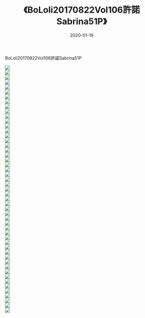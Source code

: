 ﻿---
layout: post
title:  《BoLoli20170822Vol106許諾Sabrina51P》
date:   2020-01-19
img: http://img.660000.xyz/Sharelink/性感/2020/BoLoli20170822Vol106許諾Sabrina51P/000.jpg
categories: [美女, 清纯, 唯美]
---

BoLoli20170822Vol106許諾Sabrina51P

  ![](http://img.660000.xyz/Sharelink/性感/2020/BoLoli20170822Vol106許諾Sabrina51P/001.jpg) <br> ![](http://img.660000.xyz/Sharelink/性感/2020/BoLoli20170822Vol106許諾Sabrina51P/002.jpg) <br> ![](http://img.660000.xyz/Sharelink/性感/2020/BoLoli20170822Vol106許諾Sabrina51P/003.jpg) <br> ![](http://img.660000.xyz/Sharelink/性感/2020/BoLoli20170822Vol106許諾Sabrina51P/004.jpg) <br> ![](http://img.660000.xyz/Sharelink/性感/2020/BoLoli20170822Vol106許諾Sabrina51P/005.jpg) <br> ![](http://img.660000.xyz/Sharelink/性感/2020/BoLoli20170822Vol106許諾Sabrina51P/006.jpg) <br> ![](http://img.660000.xyz/Sharelink/性感/2020/BoLoli20170822Vol106許諾Sabrina51P/007.jpg) <br> ![](http://img.660000.xyz/Sharelink/性感/2020/BoLoli20170822Vol106許諾Sabrina51P/008.jpg) <br> ![](http://img.660000.xyz/Sharelink/性感/2020/BoLoli20170822Vol106許諾Sabrina51P/009.jpg) <br> ![](http://img.660000.xyz/Sharelink/性感/2020/BoLoli20170822Vol106許諾Sabrina51P/010.jpg) <br> ![](http://img.660000.xyz/Sharelink/性感/2020/BoLoli20170822Vol106許諾Sabrina51P/011.jpg) <br> ![](http://img.660000.xyz/Sharelink/性感/2020/BoLoli20170822Vol106許諾Sabrina51P/012.jpg) <br> ![](http://img.660000.xyz/Sharelink/性感/2020/BoLoli20170822Vol106許諾Sabrina51P/013.jpg) <br> ![](http://img.660000.xyz/Sharelink/性感/2020/BoLoli20170822Vol106許諾Sabrina51P/014.jpg) <br> ![](http://img.660000.xyz/Sharelink/性感/2020/BoLoli20170822Vol106許諾Sabrina51P/015.jpg) <br> ![](http://img.660000.xyz/Sharelink/性感/2020/BoLoli20170822Vol106許諾Sabrina51P/016.jpg) <br> ![](http://img.660000.xyz/Sharelink/性感/2020/BoLoli20170822Vol106許諾Sabrina51P/017.jpg) <br> ![](http://img.660000.xyz/Sharelink/性感/2020/BoLoli20170822Vol106許諾Sabrina51P/018.jpg) <br> ![](http://img.660000.xyz/Sharelink/性感/2020/BoLoli20170822Vol106許諾Sabrina51P/019.jpg) <br> ![](http://img.660000.xyz/Sharelink/性感/2020/BoLoli20170822Vol106許諾Sabrina51P/020.jpg) <br> ![](http://img.660000.xyz/Sharelink/性感/2020/BoLoli20170822Vol106許諾Sabrina51P/021.jpg) <br> ![](http://img.660000.xyz/Sharelink/性感/2020/BoLoli20170822Vol106許諾Sabrina51P/022.jpg) <br> ![](http://img.660000.xyz/Sharelink/性感/2020/BoLoli20170822Vol106許諾Sabrina51P/023.jpg) <br> ![](http://img.660000.xyz/Sharelink/性感/2020/BoLoli20170822Vol106許諾Sabrina51P/024.jpg) <br> ![](http://img.660000.xyz/Sharelink/性感/2020/BoLoli20170822Vol106許諾Sabrina51P/025.jpg) <br> ![](http://img.660000.xyz/Sharelink/性感/2020/BoLoli20170822Vol106許諾Sabrina51P/026.jpg) <br> ![](http://img.660000.xyz/Sharelink/性感/2020/BoLoli20170822Vol106許諾Sabrina51P/027.jpg) <br> ![](http://img.660000.xyz/Sharelink/性感/2020/BoLoli20170822Vol106許諾Sabrina51P/028.jpg) <br> ![](http://img.660000.xyz/Sharelink/性感/2020/BoLoli20170822Vol106許諾Sabrina51P/029.jpg) <br> ![](http://img.660000.xyz/Sharelink/性感/2020/BoLoli20170822Vol106許諾Sabrina51P/030.jpg) <br> ![](http://img.660000.xyz/Sharelink/性感/2020/BoLoli20170822Vol106許諾Sabrina51P/031.jpg) <br> ![](http://img.660000.xyz/Sharelink/性感/2020/BoLoli20170822Vol106許諾Sabrina51P/032.jpg) <br> ![](http://img.660000.xyz/Sharelink/性感/2020/BoLoli20170822Vol106許諾Sabrina51P/033.jpg) <br> ![](http://img.660000.xyz/Sharelink/性感/2020/BoLoli20170822Vol106許諾Sabrina51P/034.jpg) <br> ![](http://img.660000.xyz/Sharelink/性感/2020/BoLoli20170822Vol106許諾Sabrina51P/035.jpg) <br> ![](http://img.660000.xyz/Sharelink/性感/2020/BoLoli20170822Vol106許諾Sabrina51P/036.jpg) <br> ![](http://img.660000.xyz/Sharelink/性感/2020/BoLoli20170822Vol106許諾Sabrina51P/037.jpg) <br> ![](http://img.660000.xyz/Sharelink/性感/2020/BoLoli20170822Vol106許諾Sabrina51P/038.jpg) <br> ![](http://img.660000.xyz/Sharelink/性感/2020/BoLoli20170822Vol106許諾Sabrina51P/039.jpg) <br> ![](http://img.660000.xyz/Sharelink/性感/2020/BoLoli20170822Vol106許諾Sabrina51P/040.jpg) <br> ![](http://img.660000.xyz/Sharelink/性感/2020/BoLoli20170822Vol106許諾Sabrina51P/041.jpg) <br> ![](http://img.660000.xyz/Sharelink/性感/2020/BoLoli20170822Vol106許諾Sabrina51P/042.jpg) <br> ![](http://img.660000.xyz/Sharelink/性感/2020/BoLoli20170822Vol106許諾Sabrina51P/043.jpg) <br> ![](http://img.660000.xyz/Sharelink/性感/2020/BoLoli20170822Vol106許諾Sabrina51P/044.jpg) <br> ![](http://img.660000.xyz/Sharelink/性感/2020/BoLoli20170822Vol106許諾Sabrina51P/045.jpg) <br> ![](http://img.660000.xyz/Sharelink/性感/2020/BoLoli20170822Vol106許諾Sabrina51P/046.jpg) <br> ![](http://img.660000.xyz/Sharelink/性感/2020/BoLoli20170822Vol106許諾Sabrina51P/047.jpg) <br> ![](http://img.660000.xyz/Sharelink/性感/2020/BoLoli20170822Vol106許諾Sabrina51P/048.jpg) <br> ![](http://img.660000.xyz/Sharelink/性感/2020/BoLoli20170822Vol106許諾Sabrina51P/049.jpg) <br> ![](http://img.660000.xyz/Sharelink/性感/2020/BoLoli20170822Vol106許諾Sabrina51P/050.jpg) <br> ![](http://img.660000.xyz/Sharelink/性感/2020/BoLoli20170822Vol106許諾Sabrina51P/051.jpg) <br>